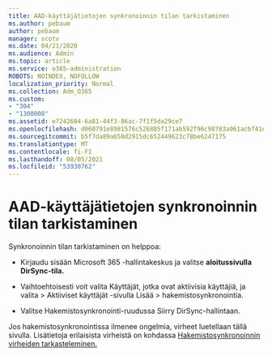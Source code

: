 ```yaml
---
title: AAD-käyttäjätietojen synkronoinnin tilan tarkistaminen
ms.author: pebaum
author: pebaum
manager: scotv
ms.date: 04/21/2020
ms.audience: Admin
ms.topic: article
ms.service: o365-administration
ROBOTS: NOINDEX, NOFOLLOW
localization_priority: Normal
ms.collection: Adm_O365
ms.custom:
- "304"
- "1300008"
ms.assetid: e7242604-6a81-44f3-86ac-7f1f5da29ce7
ms.openlocfilehash: d060791e8981576c526885f171ab592f96c98783a061acbf41e659b1f896b8cf
ms.sourcegitcommit: b5f7da89a650d2915dc652449623c78be6247175
ms.translationtype: MT
ms.contentlocale: fi-FI
ms.lasthandoff: 08/05/2021
ms.locfileid: "53930762"
---
```

# <a name="check-aad-identity-sync-status"></a>AAD-käyttäjätietojen synkronoinnin tilan tarkistaminen

Synkronoinnin tilan tarkistaminen on helppoa:
  
- Kirjaudu sisään Microsoft 365 -hallintakeskus ja valitse **aloitussivulla DirSync-tila.**

- Vaihtoehtoisesti voit valita Käyttäjät, jotka ovat aktiivisia käyttäjiä, ja valita \> Aktiiviset käyttäjät -sivulla Lisää \> hakemistosynkronointia.

- Valitse Hakemistosynkronointi-ruudussa Siirry DirSync-hallintaan.

Jos hakemistosynkronointissa ilmenee ongelmia, virheet luetellaan tällä sivulla. Lisätietoja erilaisista virheistä on kohdassa [Hakemistosynkronoinnin virheiden tarkasteleminen.](https://docs.microsoft.com//office365/enterprise/identify-directory-synchronization-errors)
  